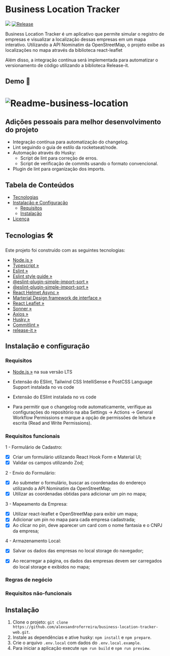 
#  Business Location Tracker 
![](https://github.com/alexsandroferreira/business-location-tracker-web/workflows/CHANGELOG%20Generator/badge.svg)
[![Release](https://img.shields.io/github/v/release/alexsandroferreira/business-location-tracker-web?color=lgreen)](https://github.com/alexsandroferreira/business-location-tracker-web/releases)

Business Location Tracker é um aplicativo que permite simular o registro de empresas e visualizar a localização dessas empresas em um mapa interativo. Utilizando a API Nominatim da OpenStreetMap, o projeto exibe as localizações no mapa através da biblioteca react-leaflet 

Além disso, a integração contínua será implementada para automatizar o versionamento de código utilizando a biblioteca Release-it.

## Demo 📸

<h1 aling="center">
  <img alt="Readme-business-location" src="/public/img/demo.gif">
</h1>

## Adições pessoais para melhor desenvolvimento do projeto

- Integração contínua para automatização do changelog.
- Lint seguindo o guia de estilo da rocketseat/node.
- Automação através do Husky:
    - Script de lint para correção de erros.
    - Script de verificação de commits usando o formato convencional.
- Plugin de lint para organização dos imports.


## Tabela de Conteúdos

- [Tecnologias](#tecnologias)
- [Instalação e Configuração](#instala%C3%A7%C3%A3o-e-configura%C3%A7%C3%A3o)
  - [Requisitos](#requisitos)
  - [Instalação](#instala%C3%A7%C3%A3o)
- [Licença](#licen%C3%A7a)

## Tecnologias 🛠️

Este projeto foi construído com as seguintes tecnologias:

- [Node.js »](https://nodejs.org)
- [Typescript »](https://www.typescriptlang.org)
- [Eslint »](https://eslint.org/docs/latest/)
- [Eslint style guide »](https://github.com/Rocketseat/eslint-config-rocketseat)
- [@eslint-plugin-simple-import-sort »](https://github.com/lydell/eslint-plugin-simple-import-sort)
- [@eslint-plugin-simple-import-sort »](https://github.com/lydell/eslint-plugin-simple-import-sort)
- [React Helmet Async »](https://github.com/staylor/react-helmet-async/)
- [Marterial Design framework de interface »](https://mui.com/material-ui/)
- [React Leaflet »](https://react-leaflet.js.org/)
- [Sonner »](https://sonner.emilkowal.ski/)
- [Axios »](https://axios-http.com/ptbr/docs/intro)
- [Husky »](https://typicode.github.io/husky/)
- [Commitlint »](https://commitlint.js.org/)
- [release-it »](https://github.com/release-it/release-it)

## Instalação e configuração

### Requisitos

- [Node.js »](https://nodejs.org/en/download) na sua versão LTS
- Extensão do ESlint, Tailwind CSS IntelliSense e PostCSS Language Support instalada no vs code

- Extensão do ESlint instalada no vs code

- Para permitir que o changelog rode automaticamente, verifique as configurações do repositório na aba Settings -> Actions -> General Workflow Permissions e marque a opção de permissões de leitura e escrita (Read and Write Permissions).

### Requisitos funcionais
1 - Formulário de Cadastro:
- [x] Criar um formulário utilizando React Hook Form e Material UI;
- [x] Validar os campos utilizando Zod;

2 - Envio do Formulário:
- [x] Ao submeter o formulário, buscar as coordenadas do endereço utilizando a API Nominatim da OpenStreetMap;
- [x] Utilizar as coordenadas obtidas para adicionar um pin no mapa;

3 - Mapeamento da Empresa:
- [x] Utilizar react-leaflet e OpenStreetMap para exibir um mapa;
- [x] Adicionar um pin no mapa para cada empresa cadastrada;
- [x] Ao clicar no pin, deve aparecer um card com o nome fantasia e o CNPJ da empresa;

4 - Armazenamento Local:
- [x] Salvar os dados das empresas no local storage do navegador;
- [x] Ao recarregar a página, os dados das empresas devem ser carregados do local storage
e exibidos no mapa;


### Regras de negócio



### Requisitos não-funcionais


## Instalação

1. Clone o projeto: `git clone https://github.com/alexsandroferreira/business-location-tracker-web.git`.
2. Instale as dependências e ative husky: `npm install` e `npm prepare`.
3. Crie o arquivo `.env.local` com dados do `.env.local.example`.
3. Para iniciar a aplicação execute `npm run build` e `npm run preview`.